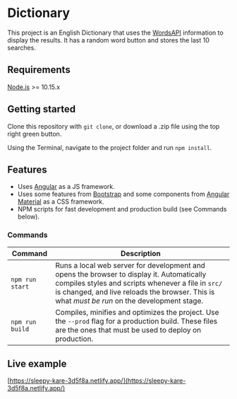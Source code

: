 # Dictionary

This project is an English Dictionary that uses the [WordsAPI](https://www.wordsapi.com/) information to display the results. It has a random word button and stores the last 10 searches.


## Requirements

[Node.js](http://nodejs.org/) >= 10.15.x


## Getting started

Clone this repository with `git clone`, or download a .zip file using the top right green button.

Using the Terminal, navigate to the project folder and run `npm install`.


## Features

* Uses [Angular](https://angular.io/) as a JS framework.
* Uses some features from [Bootstrap](https://getbootstrap.com/) and some components from [Angular Material](https://material.angular.io/) as a CSS framework.
* NPM scripts for fast development and production build (see Commands below).


### Commands

| Command | Description |
|---------|-------------|
| `npm run start` | Runs a local web server for development and opens the browser to display it. Automatically compiles styles and scripts whenever a file in `src/` is changed, and live reloads the browser. This is what *must be run* on the development stage. |
| `npm run build` | Compiles, minifies and optimizes the project. Use the `--prod` flag for a production build. These files are the ones that must be used to deploy on production. |


## Live example

[https://sleepy-kare-3d5f8a.netlify.app/](https://sleepy-kare-3d5f8a.netlify.app/)